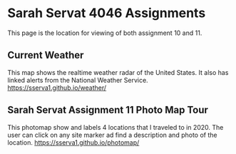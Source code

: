 # Sarah Servat 4046 Assignments
This page is the location for viewing of both assignment 10 and 11.

## Current Weather
This map shows the realtime weather radar of the United States. It also has linked alerts from the National Weather Service. 
<https://sserva1.github.io/weather/>

## Sarah Servat Assignment 11 Photo Map Tour
This photomap show and labels 4 locations that I traveled to in 2020. The user can click on any site marker ad find a description and photo of the location. 
<https://sserva1.github.io/photomap/>
